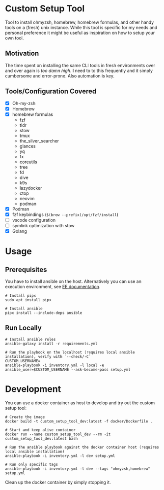# Custom Setup Tool

Tool to install ohmyzsh, homebrew, homebrew formulas, and other handy tools on a (fresh) unix instance.
While this tool is specific for my needs and personal preference it might be useful as inspiration on how to setup your own tool.

## Motivation
The time spent on installing the same CLI tools in fresh environments over and over again is _too damn high_.
I need to to this frequently and it simply cumbersome and error-prone.
Also automation is key.

## Tools/Configuration Covered
* [x] Oh-my-zsh
* [x] Homebrew
* [x] homebrew formulas
  * fzf
  * tldr
  * stow
  * tmux
  * the_silver_searcher
  * glances
  * yq
  * fx
  * coreutils
  * tree
  * fd
  * dive
  * k9s
  * lazydocker
  * ctop
  * neovim
  * podman
* [x] Podman 
* [x] fzf keybindings (`$(brew --prefix)/opt/fzf/install`)
* [ ] vscode configuration
* [ ] symlink optimization with stow
* [x] Golang

# Usage

## Prerequisites

You have to install ansible on the host. Alternatively you can use an execution environment, see [EE documentation](https://ansible.readthedocs.io/en/latest/getting_started_ee/index.html).

```shell
# Install pipx
sudo apt install pipx

# Install ansible
pipx install --include-deps ansible
```

## Run Locally

```shell
# Install ansible roles
ansible-galaxy install -r requirements.yml

# Run the playbook on the localhost (requires local ansible installation), verify with `--check/-C`
CUSTOM_USERNAME=
ansible-playbook -i inventory.yml -l local -e ansible_user=$CUSTOM_USERNAME --ask-become-pass setup.yml
```

# Development

You can use a docker container as host to develop and try out the custom setup tool:

```shell
# Create the image
docker build -t custom_setup_tool_dev:latest -f docker/Dockerfile .

# Start and keep alive container
docker run --name custom_setup_tool_dev --rm -it custom_setup_tool_dev:latest bash

# Run the ansible playbook against the docker container host (requires local ansible installation)
ansible-playbook -i inventory.yml -l dev setup.yml

# Run only specific tags
ansible-playbook -i inventory.yml -l dev --tags "ohmyzsh,homebrew" setup.yml 
```

Clean up the docker container by simply stopping it.
